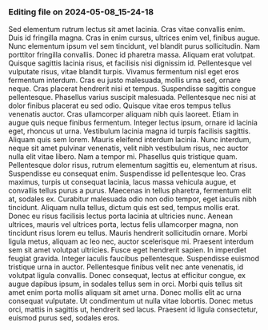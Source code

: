 

### Editing file on 2024-05-08_15-24-18

Sed elementum rutrum lectus sit amet lacinia. Cras vitae convallis enim. Duis id fringilla magna. Cras in enim cursus, ultrices enim vel, finibus augue. Nunc elementum ipsum vel sem tincidunt, vel blandit purus sollicitudin. Nam porttitor fringilla convallis. Donec id pharetra massa. Aliquam erat volutpat. Quisque sagittis lacinia risus, et facilisis nisi dignissim id. Pellentesque vel vulputate risus, vitae blandit turpis.
Vivamus fermentum nisl eget eros fermentum interdum. Cras eu justo malesuada, mollis urna sed, ornare neque. Cras placerat hendrerit nisi et tempus. Suspendisse sagittis congue pellentesque. Phasellus varius suscipit malesuada. Pellentesque nec nisi at dolor finibus placerat eu sed odio. Quisque vitae eros tempus tellus venenatis auctor. Cras ullamcorper aliquam nibh quis laoreet. Etiam in augue quis neque finibus fermentum. Integer lectus ipsum, ornare id lacinia eget, rhoncus ut urna. Vestibulum lacinia magna id turpis facilisis sagittis.
Aliquam quis sem lorem. Mauris eleifend interdum lacinia. Nunc interdum, neque sit amet pulvinar venenatis, velit nibh vestibulum risus, nec auctor nulla elit vitae libero. Nam a tempor mi. Phasellus quis tristique quam. Pellentesque dolor risus, rutrum elementum sagittis eu, elementum at risus. Suspendisse eu consequat enim.
Suspendisse id pellentesque leo. Cras maximus, turpis ut consequat lacinia, lacus massa vehicula augue, et convallis tellus purus a purus. Maecenas in tellus pharetra, fermentum elit at, sodales ex. Curabitur malesuada odio non odio tempor, eget iaculis nibh tincidunt. Aliquam nulla tellus, dictum quis est sed, tempus mollis erat. Donec eu risus facilisis lectus porta lacinia at ultricies nunc. Aenean ultrices, mauris vel ultrices porta, lectus felis ullamcorper magna, non tincidunt risus lorem eu tellus. Mauris hendrerit sollicitudin ornare. Morbi ligula metus, aliquam ac leo nec, auctor scelerisque mi. Praesent interdum sem sit amet volutpat ultricies. Fusce eget hendrerit sapien. In imperdiet feugiat gravida. Integer iaculis faucibus pellentesque.
Suspendisse euismod tristique urna in auctor. Pellentesque finibus velit nec ante venenatis, id volutpat ligula convallis. Donec consequat, lectus at efficitur congue, ex augue dapibus ipsum, in sodales tellus sem in orci. Morbi quis tellus sit amet enim porta mollis aliquam sit amet urna. Donec mollis elit ac urna consequat vulputate. Ut condimentum ut nulla vitae lobortis. Donec metus orci, mattis in sagittis ut, hendrerit sed lacus. Praesent id ligula consectetur, euismod purus sed, sodales eros.


